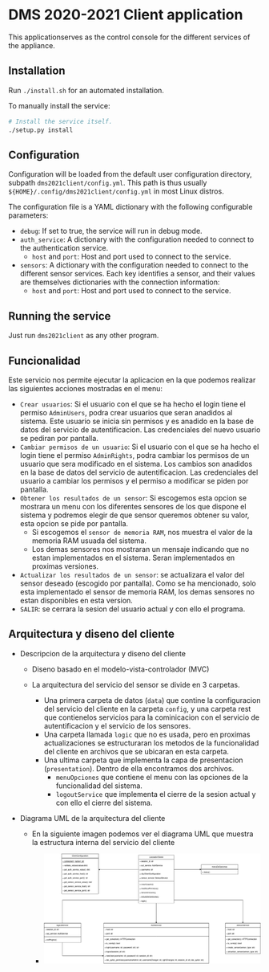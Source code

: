# DMS 2020-2021 Client application

This applicationserves as the control console for the different services of the appliance.

## Installation

Run `./install.sh` for an automated installation.

To manually install the service:

```bash
# Install the service itself.
./setup.py install
```

## Configuration

Configuration will be loaded from the default user configuration directory, subpath `dms2021client/config.yml`. This path is thus usually `${HOME}/.config/dms2021client/config.yml` in most Linux distros.

The configuration file is a YAML dictionary with the following configurable parameters:

- `debug`: If set to true, the service will run in debug mode.
- `auth_service`: A dictionary with the configuration needed to connect to the authentication service.
  - `host` and `port`: Host and port used to connect to the service.
- `sensors`: A dictionary with the configuration needed to connect to the different sensor services. Each key identifies a sensor, and their values are themselves dictionaries with the connection information:
  - `host` and `port`: Host and port used to connect to the service.

## Running the service

Just run `dms2021client` as any other program.

## Funcionalidad

Este servicio nos permite ejecutar la aplicacion en la que podemos realizar las siguientes acciones mostradas en el menu:

- `Crear usuarios`: Si el usuario con el que se ha hecho el login tiene el permiso `AdminUsers`, podra crear usuarios que seran anadidos al sistema. Este usuario se inicia sin permisos y es anadido en la base de datos del servicio de autentificacion. Las credenciales del nuevo usuario se pediran por pantalla.
- `Cambiar permisos de un usuario`: Si el usuario con el que se ha hecho el login tiene el permiso `AdminRights`, podra cambiar los permisos de un usuario que sera modificado en el sistema. Los cambios son anadidos en la base de datos del servicio de autentificacion. Las credenciales del usuario a cambiar los permisos y el permiso a modificar se piden por pantalla.
- `Obtener los resultados de un sensor`: Si escogemos esta opcion se mostrara un menu con los diferentes sensores de los que dispone el sistema y podremos elegir de que sensor queremos obtener su valor, esta opcion se pide por pantalla. 
  - Si escogemos el `sensor de memoria RAM`, nos muestra el valor de la memoria RAM usuada del sistema. 
  - Los demas sensores nos mostraran un mensaje indicando que no estan implementados en el sistema. Seran implementados en proximas versiones.
- `Actualizar los resultados de un sensor`: se actualizara el valor del sensor deseado (escogido por pantalla). Como se ha mencionado, solo esta implementado el sensor de memoria RAM, los demas sensores no estan disponibles en esta version.
- `SALIR`: se cerrara la sesion del usuario actual y con ello el programa.

## Arquitectura y diseno del cliente

- Descripcion de la arquitectura y diseno del cliente
  
  - Diseno basado en el modelo-vista-controlador (MVC)
  
  - La arquitectura del servicio del sensor se divide en 3 carpetas. 
    - Una primera carpeta de datos (`data`) que contine la configuracion del servicio del cliente en la carpeta `config`, y una carpeta rest que contienelos servicios para la cominicacion con el servicio de autentificacion y el servicio de los sensores.
    - Una carpeta llamada `logic` que no es usada, pero en proximas actualizaciones se estructuraran los metodos de la funcionalidad del cliente en archivos que se ubicaran en esta carpeta.
    - Una ultima carpeta que implementa la capa de presentacion (`presentation`). Dentro de ella encontramos dos archivos.
      - `menuOpciones` que contiene el menu con las opciones de la funcionalidad del sistema.
      - `logoutService` que implementa el cierre de la sesion actual y con ello el cierre del sistema.
  
- Diagrama UML de la arquitectura del cliente
  - En la siguiente imagen podemos ver el diagrama UML que muestra la estructura interna del servicio del cliente

    - ![Alt text](Diagrama_Cliente.png?raw=true "Diagrama UML Cliente")
